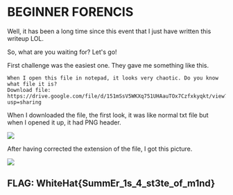# **BEGINNER FORENCIS**

Well, it has been a long time since this event that I just have written this writeup LOL.

So, what are you waiting for? Let's go!

First challenge was the easiest one. They gave me something like this.

```
When I open this file in notepad, it looks very chaotic. Do you know what file it is?
Download file: https://drive.google.com/file/d/151mSsV5WKXq751UHAauTOx7Czfxkyqkt/view?usp=sharing
```

When I downloaded the file, the first look, it was like normal txt file but when I opened it up, it had PNG header.

![](https://user-images.githubusercontent.com/89141562/188395069-e6f1c867-ea6b-4d8d-b615-539ba9d6806c.png)

After having corrected the extension of the file, I got this picture.

![](https://user-images.githubusercontent.com/89141562/188395029-16746606-736a-4584-8951-e57e0b53b796.png)

## FLAG: WhiteHat{SummEr_1s_4_st3te_of_m1nd}

